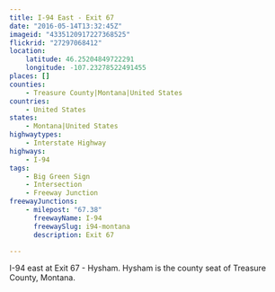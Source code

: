 ```yaml
---
title: I-94 East - Exit 67
date: "2016-05-14T13:32:45Z"
imageid: "4335120917227368525"
flickrid: "27297068412"
location:
    latitude: 46.25204849722291
    longitude: -107.23278522491455
places: []
counties:
    - Treasure County|Montana|United States
countries:
    - United States
states:
    - Montana|United States
highwaytypes:
    - Interstate Highway
highways:
    - I-94
tags:
    - Big Green Sign
    - Intersection
    - Freeway Junction
freewayJunctions:
    - milepost: "67.38"
      freewayName: I-94
      freewaySlug: i94-montana
      description: Exit 67

---
```

I-94 east at Exit 67 - Hysham.  Hysham is the county seat of Treasure County, Montana.